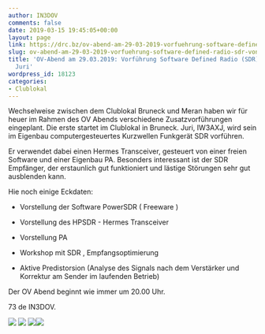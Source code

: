```yaml
---
author: IN3DOV
comments: false
date: 2019-03-15 19:45:05+00:00
layout: page
link: https://drc.bz/ov-abend-am-29-03-2019-vorfuehrung-software-defined-radio-sdr-von-iw3axj-juri/
slug: ov-abend-am-29-03-2019-vorfuehrung-software-defined-radio-sdr-von-iw3axj-juri
title: 'OV-Abend am 29.03.2019: Vorführung Software Defined Radio (SDR) von IW3AXJ
  Juri'
wordpress_id: 18123
categories:
- Clublokal
---
```


Wechselweise zwischen dem Clublokal Bruneck und Meran haben wir für heuer im Rahmen des OV Abends verschiedene Zusatzvorführungen eingeplant. Die erste startet im Clublokal in Bruneck. Juri, IW3AXJ, wird sein im Eigenbau computergesteuertes Kurzwellen Funkgerät SDR vorführen.

Er verwendet dabei einen Hermes Transceiver, gesteuert von einer freien Software und einer Eigenbau PA. Besonders interessant ist der SDR Empfänger, der erstaunlich gut funktioniert und lästige Störungen sehr gut ausblenden kann.

Hie noch einige Eckdaten:



 	
  * Vorstellung der Software PowerSDR ( Freeware )

 	
  * Vorstellung des HPSDR - Hermes Transceiver

 	
  * Vorstellung PA

 	
  * Workshop mit SDR , Empfangsoptimierung

 	
  * Aktive Predistorsion (Analyse des Signals nach dem Verstärker und Korrektur am Sender im laufenden Betrieb)


Der OV Abend beginnt wie immer um 20.00 Uhr.

73 de IN3DOV.



![](https://drc.bz/wp-content/uploads/2019/03/image006-1024x768.jpg) ![](https://drc.bz/wp-content/uploads/2019/03/image008.jpg) ![](https://drc.bz/wp-content/uploads/2019/03/image007.jpg)![](https://drc.bz/wp-content/uploads/2019/03/image005-1024x768.jpg)
